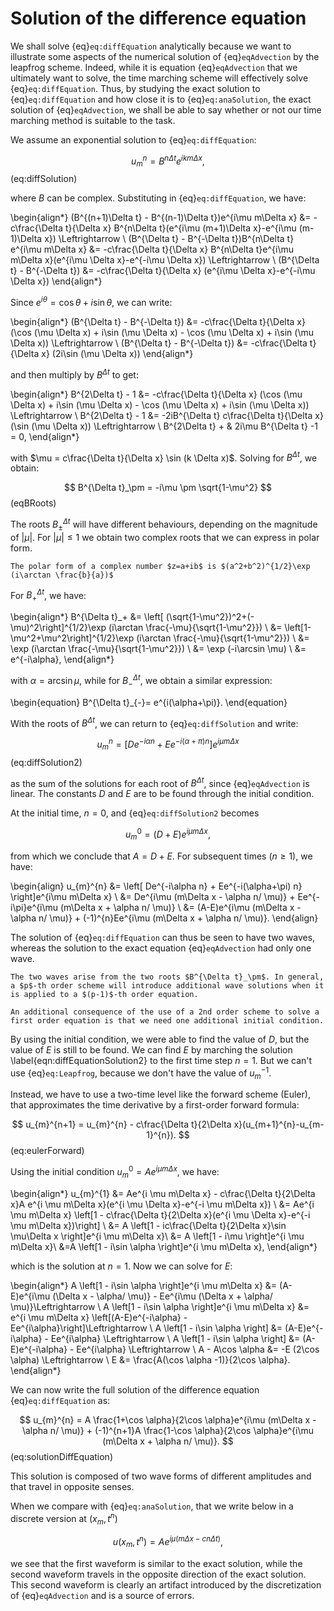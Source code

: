 # Solution of the difference equation

We shall solve {eq}`eq:diffEquation` analytically because we want to illustrate some aspects of the numerical solution of {eq}`eqAdvection` by the leapfrog scheme. Indeed, while it is equation {eq}`eqAdvection` that we ultimately want to solve, the time marching scheme will effectively solve {eq}`eq:diffEquation`. Thus, by studying the exact solution to {eq}`eq:diffEquation` and how close it is to {eq}`eq:anaSolution`, the exact solution of {eq}`eqAdvection`, we shall be able to say whether or not our time marching method is suitable to the task. 

We assume an exponential solution to {eq}`eq:diffEquation`:

$$
	u_{m}^{n} =B^{n\Delta t}e^{ik m\Delta x}, 
$$ (eq:diffSolution)

where $B$ can be complex. Substituting in {eq}`eq:diffEquation`, we have:

\begin{align*}
        (B^{(n+1)\Delta t} - B^{(n-1)\Delta t})e^{i\mu m\Delta x} &= -c\frac{\Delta t}{\Delta x} B^{n\Delta t}(e^{i\mu (m+1)\Delta x}-e^{i\mu (m-1)\Delta x}) \Leftrightarrow \\
        (B^{\Delta t} - B^{-\Delta t})B^{n\Delta t} e^{i\mu m\Delta x} &= -c\frac{\Delta t}{\Delta x} B^{n\Delta t}e^{i\mu m\Delta x}(e^{i\mu \Delta x}-e^{-i\mu \Delta x}) \Leftrightarrow \\
        (B^{\Delta t} - B^{-\Delta t}) &= -c\frac{\Delta t}{\Delta x} (e^{i\mu \Delta x}-e^{-i\mu \Delta x}) 
\end{align*}

Since $e^{i\theta}=\cos \theta +i\sin \theta$, we can write:

\begin{align*}
        (B^{\Delta t} - B^{-\Delta t}) &= -c\frac{\Delta t}{\Delta x} (\cos (\mu \Delta x) +  i\sin (\mu \Delta x) -
        \cos (\mu \Delta x) +  i\sin (\mu \Delta x)) \Leftrightarrow \\
        (B^{\Delta t} - B^{-\Delta t}) &= -c\frac{\Delta t}{\Delta x} (2i\sin (\mu \Delta x))
\end{align*}

and then multiply by $B^{\Delta t}$ to get:

\begin{align*}
        B^{2\Delta t} - 1 &= -c\frac{\Delta t}{\Delta x} (\cos (\mu \Delta x) +  i\sin (\mu \Delta x) -
        \cos (\mu \Delta x) +  i\sin (\mu \Delta x)) \Leftrightarrow \\
        B^{2\Delta t} - 1 &= -2iB^{\Delta t} c\frac{\Delta t}{\Delta x} (\sin (\mu \Delta x))  \Leftrightarrow \\
        B^{2\Delta t}  + & 2i\mu B^{\Delta t} -1 =  0,
\end{align*}

with $\mu = c\frac{\Delta t}{\Delta x} \sin (k \Delta x)$. Solving for $B^{\Delta t}$, we obtain:

$$
	B^{\Delta t}_\pm = -i\mu \pm \sqrt{1-\mu^2}
$$ (eqBRoots)

The roots $B^{\Delta t}_\pm$ will have different behaviours, depending on the magnitude of $|\mu|$. For $|\mu| \leq 1$ we obtain two complex roots that we can express in polar form.

```{margin} Polar form
The polar form of a complex number $z=a+ib$ is $(a^2+b^2)^{1/2}\exp (i\arctan \frac{b}{a})$ 
```
 For $B^{\Delta t}_+$, we have:

\begin{align*}
	B^{\Delta t}_+ &= \left[ (\sqrt{1-\mu^2})^2+(-\mu)^2\right]^{1/2}\exp (i\arctan \frac{-\mu}{\sqrt{1-\mu^2}}) \\
	&= \left[1-\mu^2+\mu^2\right]^{1/2}\exp (i\arctan \frac{-\mu}{\sqrt{1-\mu^2}}) \\
	&= \exp (i\arctan \frac{-\mu}{\sqrt{1-\mu^2}}) \\
	&= \exp (-i\arcsin \mu) \\
	&= e^{-i\alpha},
\end{align*}	

with $\alpha = \arcsin \mu$, while for $B^{\Delta t}_{-}$, we obtain a similar expression:

\begin{equation}
	B^{\Delta t}_{-}= e^{i(\alpha+\pi)}.
\end{equation}

With the roots of $B^{\Delta t}$, we can return to {eq}`eq:diffSolution` and write:

$$
	u_{m}^{n} =\left[ De^{-i\alpha n} + Ee^{-i(\alpha+\pi) n} \right]e^{i\mu m\Delta x} 
$$ (eq:diffSolution2)

as the sum of the solutions for each root of $B^{\Delta t}$, since {eq}`eqAdvection` is linear. The constants $D$ and $E$ are to be found through the initial condition. 

At the initial time, $n=0$, and {eq}`eq:diffSolution2` becomes

$$
	u_{m}^{0} =\left( D + E \right) e^{i\mu m\Delta x},
$$

from which we conclude that $A=D+E$. For subsequent times ($n\ge1$), we have:

\begin{align}
	u_{m}^{n} &= \left[ De^{-i\alpha n} + Ee^{-i(\alpha+\pi) n} \right]e^{i\mu m\Delta x} \\
	&= De^{i\mu (m\Delta x - \alpha n/ \mu)} + Ee^{-i\pi}e^{i\mu (m\Delta x + \alpha n/ \mu)} \\
	&= (A-E)e^{i\mu (m\Delta x - \alpha n/ \mu)} + (-1)^{n}Ee^{i\mu (m\Delta x + \alpha n/ \mu)}.
\end{align}

The solution of {eq}`eq:diffEquation` can thus be seen to have two waves, whereas the solution to the exact equation {eq}`eqAdvection` had only one wave. 

```{note}
The two waves arise from the two roots $B^{\Delta t}_\pm$. In general, a $p$-th order scheme will introduce additional wave solutions when it is applied to a $(p-1)$-th order equation. 

An additional consequence of the use of a 2nd order scheme to solve a first order equation is that we need one additional initial condition.
```

By using the initial condition, we were able to find the value of $D$, but the value of $E$ is still to be found. We can find $E$ by marching the solution \label{eqn:diffEquationSolution2} to the first time step $n=1$. But we can't use {eq}`eq:Leapfrog`, because we don't have the value of $u^{-1}_m$. 

Instead, we have to use a two-time level like the forward scheme (Euler), that approximates the time derivative by a first-order forward formula:

$$
	u_{m}^{n+1} = u_{m}^{n} - c\frac{\Delta t}{2\Delta x}(u_{m+1}^{n}-u_{m-1}^{n}).
$$ (eq:eulerForward)

Using the initial condition $u_{m}^{0}=A e^{i \mu m\Delta x}$, we have:

\begin{align*}
	u_{m}^{1} &= Ae^{i \mu m\Delta x} - c\frac{\Delta t}{2\Delta x}A e^{i \mu m\Delta x}(e^{i \mu \Delta x}-e^{-i \mu m\Delta x}) \\
	&= Ae^{i \mu m\Delta x} \left[1 - c\frac{\Delta t}{2\Delta x}(e^{i \mu \Delta x}-e^{-i \mu m\Delta x})\right] \\
	&= A \left[1 - ic\frac{\Delta t}{2\Delta x}\sin \mu\Delta x \right]e^{i \mu m\Delta x}\\
	&= A \left[1 - i\mu \right]e^{i \mu m\Delta x}\\
	&=A \left[1 - i\sin \alpha \right]e^{i \mu m\Delta x},
\end{align*}

which is the solution at $n=1$. Now we can solve for $E$:

\begin{align*}
	A \left[1 - i\sin \alpha \right]e^{i \mu m\Delta x} &= (A-E)e^{i\mu (\Delta x - \alpha/ \mu)} - Ee^{i\mu (\Delta x + \alpha/ \mu)}\Leftrightarrow \\
	A \left[1 - i\sin \alpha \right]e^{i \mu m\Delta x} &= e^{i \mu m\Delta x} \left[(A-E)e^{-i\alpha} - Ee^{i\alpha}\right]\Leftrightarrow \\
	A \left[1 - i\sin \alpha \right] &=  (A-E)e^{-i\alpha} - Ee^{i\alpha} \Leftrightarrow \\
	A \left[1 - i\sin \alpha \right] &=  (A-E)e^{-i\alpha} - Ee^{i\alpha} \Leftrightarrow \\
	A - A\cos \alpha &= -E (2\cos \alpha) \Leftrightarrow \\
	E &= \frac{A(\cos \alpha -1)}{2\cos \alpha}.
\end{align*}

We can now write the full solution of the difference equation {eq}`eq:diffEquation` as: 

$$
	u_{m}^{n} = A \frac{1+\cos \alpha}{2\cos \alpha}e^{i\mu (m\Delta x - \alpha n/ \mu)} + (-1)^{n+1}A \frac{1-\cos \alpha}{2\cos \alpha}e^{i\mu (m\Delta x + \alpha n/ \mu)}.
$$ (eq:solutionDiffEquation)

This solution is composed of two wave forms of different amplitudes and that travel in opposite senses. 

When we compare with {eq}`eq:anaSolution`, that we write below in a discrete version at $(x_m,t^n)$

$$
	u(x_m,t^n)=Ae^{i\mu (m\Delta x-cn\Delta t)},
$$

we see that the first waveform is similar to the exact solution, while the second waveform travels in the opposite direction of the exact 
solution. This second waveform is clearly an artifact introduced by the discretization of {eq}`eqAdvection` and is a source of errors.